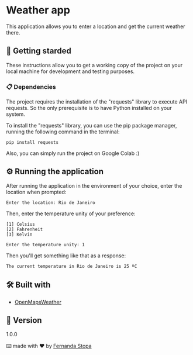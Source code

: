 # Weather app

This application allows you to enter a location and get the current weather there.

## 🚀 Getting starded

These instructions allow you to get a working copy of the project on your local machine for development and testing purposes.

### 📋 Dependencies

The project requires the installation of the "requests" library to execute API requests. So the only prerequisite is to have Python installed on your system.

To install the "requests" library, you can use the pip package manager, running the following command in the terminal:

```
pip install requests
```

Also, you can simply run the project on Google Colab :)

## ⚙️ Running the application

After running the application in the environment of your choice, enter the location when prompted:

```
Enter the location: Rio de Janeiro
```

Then, enter the temperature unity of your preference:

```
[1] Celsius
[2] Fahrenheit
[3] Kelvin

Enter the temperature unity: 1
```

Then you'll get something like that as a response:

```
The current temperature in Rio de Janeiro is 25 ºC
```

## 🛠️ Built with

* [OpenMapsWeather](https://openweathermap.org/current)

## 📌 Version

1.0.0




⌨️ made with ❤️ by [Fernanda Stopa](https://github.com/fernandastopa)